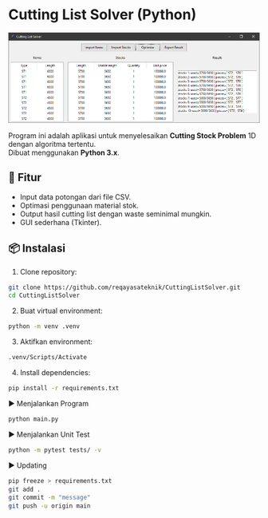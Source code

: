 # Cutting List Solver (Python)
![Screen Shot](app_screenshot.png?raw=true "Cutting List Solver")

Program ini adalah aplikasi untuk menyelesaikan **Cutting Stock Problem** 1D dengan algoritma tertentu.  
Dibuat menggunakan **Python 3.x**.

## 🚀 Fitur
- Input data potongan dari file CSV.
- Optimasi penggunaan material stok.
- Output hasil cutting list dengan waste seminimal mungkin.
- GUI sederhana (Tkinter).

## 📦 Instalasi
1. Clone repository:
```bash
git clone https://github.com/reqayasateknik/CuttingListSolver.git
cd CuttingListSolver
```

2. Buat virtual environment:
```bash
python -m venv .venv
```

3. Aktifkan environment:
```bash
.venv/Scripts/Activate
```

4. Install dependencies:
```bash
pip install -r requirements.txt
```

▶️ Menjalankan Program
```bash
python main.py
```

▶️ Menjalankan Unit Test
```bash
python -m pytest tests/ -v
```

▶️ Updating
```bash
pip freeze > requirements.txt
git add .
git commit -m "message"
git push -u origin main
```